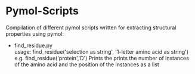 # Pymol-Scripts
Compilation of different pymol scripts written for extracting structural properties using pymol:

-  find_residue.py  
   usage: find_residue('selection as string', '1-letter amino acid as string')
   e.g. find_residue('protein','D')
   Prints the prints the number of instances of the amino acid and the position of the instances as a list

